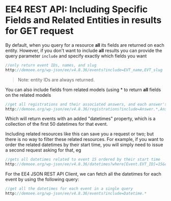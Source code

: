 # EE4 REST API: Including Specific Fields and Related Entities in results for GET request

By default, when you query for a resource **all** its fields are returned on each entity. However, if you don't want to include **all** results you can provide the query parameter `include` and specify exactly which fields you want

```php
//only return event IDs, names, and slug
http://demoee.org/wp-json/ee/v4.8.36/events?include=EVT_name,EVT_slug
```

> Note: entity IDs are always returned.

You can also include fields from related models (using * to return **all** fields on the related models

```php
//get all registrations and their associated answers, and each answer's question, and also the registration's contact
http://demoee.org/wp-json/ee/v4.8.36/registrations?include=Answer.*,Answer.Question.*,Attendee.*
```

Which will return events with an added "datetimes" property, which is a collection of the first 50 datetimes for that event.

Including related resources like this can save you a request or two; but there is no way to filter these related resources. For example, if you want to order the related datetimes by their start time, you will simply need to issue a second request asking for that, eg

```php
//gets all datetimes related to event 15 ordered by their start time
http://demoee.org/wp-json/ee/v4.8.36/datetimes?where[Event.EVT_ID]=15&order_by[DTT_EVT_start]=ASC
```

For the EE4 JSON REST API Client, we can fetch all the datetimes for each event by using the following query:

```php
//get all the datetimes for each event in a single query
http://demoee.org/wp-json/ee/v4.8.36/events?include=Datetime.*
```